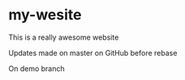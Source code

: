 # my-wesite

This is a really awesome website

Updates made on master on GitHub before rebase

On demo branch
